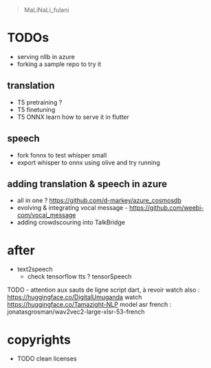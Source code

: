 > MaLiNaLi_fulani

# TODOs
- serving nllb in azure
- forking a sample repo to try it

## translation
- T5 pretraining ?
- T5 finetuning
- T5 ONNX learn how to serve it in flutter

## speech
- fork fonnx to test whisper small
- export whisper to onnx using olive and try running

## adding translation & speech in azure
- all in one ? https://github.com/d-markey/azure_cosmosdb
- evolving & integrating vocal message - https://github.com/weebi-com/vocal_message
- adding crowdscouring into TalkBridge


# after
- text2speech
  - check tensorflow tts ? tensorSpeech 

TODO - attention aux sauts de ligne script dart, à revoir
watch also : https://huggingface.co/DigitalUmuganda
watch https://huggingface.co/Tamazight-NLP
model asr french : jonatasgrosman/wav2vec2-large-xlsr-53-french

# copyrights
- TODO clean licenses